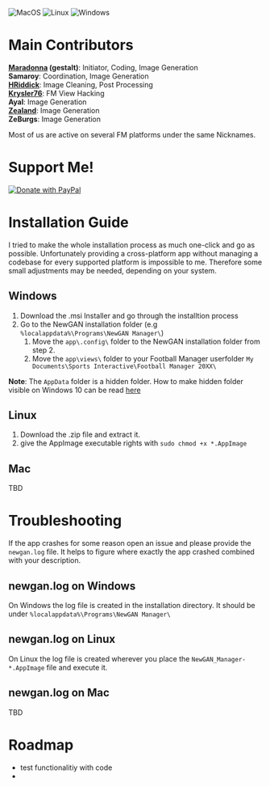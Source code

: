 ![MacOS](https://github.com/Maradonna90/NewGAN-Manager/workflows/MacOS/badge.svg)
![Linux](https://github.com/Maradonna90/NewGAN-Manager/workflows/Linux/badge.svg)
![Windows](https://github.com/Maradonna90/NewGAN-Manager/workflows/Windows/badge.svg)

# Main Contributors
**[Maradonna](https://community.sigames.com/profile/50821-maradonna/) (gestalt)**: Initiator, Coding, Image Generation  
**Samaroy**: Coordination, Image Generation  
**[HRiddick](https://sortitoutsi.net/user/profile/137954)**: Image Cleaning, Post Processing  
**[Krysler76](https://community.sigames.com/profile/157461-krysler76/)**: FM View Hacking  
**Ayal**: Image Generation  
**[Zealand](https://www.youtube.com/user/FMBaseOfficial)**: Image Generation  
**ZeBurgs**: Image Generation  

Most of us are active on several FM platforms under the same Nicknames.

# Support Me!
[![Donate with PayPal](https://i.imgur.com/CKweDND.png)](paypal.me/marcojott90)

# Installation Guide
I tried to make the whole installation process as much one-click and go as possible. Unfortunately providing a cross-platform app without managing a codebase for every supported platform is impossible to me. Therefore some small adjustments may be needed, depending on your system.

## Windows
1. Download the .msi Installer and go through the installtion process
2. Go to the NewGAN installation folder (e.g `%localappdata%\Programs\NewGAN Manager\`)
	1. Move the `app\.config\` folder to the NewGAN installation folder from step 2.
	2. Move the `app\views\` folder to your Football Manager userfolder `My Documents\Sports Interactive\Football Manager 20XX\`

**Note**: The `AppData` folder is a hidden folder. How to make hidden folder visible on Windows 10 can be read [here](https://support.microsoft.com/en-us/help/4028316/windows-view-hidden-files-and-folders-in-windows-10)
## Linux
1. Download the .zip file and extract it.
2. give the AppImage executable rights with `sudo chmod +x *.AppImage`

## Mac
TBD

# Troubleshooting
If the app crashes for some reason open an issue and please provide the `newgan.log` file. It helps to figure where exactly the app crashed combined with your description.

## newgan.log on Windows
On Windows the log file is created in the installation directory. It should be under `%localappdata%\Programs\NewGAN Manager\`

## newgan.log on Linux
On Linux the log file is created wherever you place the `NewGAN_Manager-*.AppImage` file and execute it.

## newgan.log on Mac
TBD

# Roadmap
* test functionalitiy with code
* 
